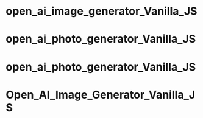 # open_ai_image_generator_Vanilla_JS
# open_ai_photo_generator_Vanilla_JS
# open_ai_photo_generator_Vanilla_JS
# Open_AI_Image_Generator_Vanilla_JS
